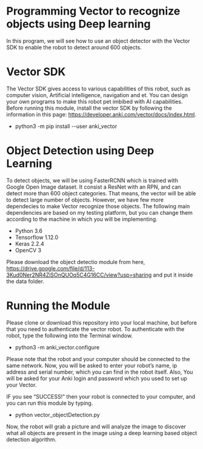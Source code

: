 # Programming Vector to recognize objects using Deep learning
In this program, we will see how to use an object detector with the Vector SDK to enable the robot to detect around 600 objects.

# Vector SDK
The Vector SDK gives access to various capabilities of this robot, such as computer vision, Artificial intelligence, navigation and et. You can design your own programs to make this robot pet imbibed with AI capabilities. Before running this module, install the vector SDK by following the information in this page: https://developer.anki.com/vector/docs/index.html.  
- python3 -m pip install --user anki_vector
# Object Detection using Deep Learning
To detect objects, we will be using FasterRCNN which is trained with Google Open Image dataset. It consist a ResNet with an RPN, and can detect more than 600 object categories. That means, the vector will be able to detect large number of objects. However, we have few more dependecies to make Vector recognize those objects. The following main dependencies are based on my testing platform, but you can change them according to the machine in which you will be implementing.
 - Python 3.6 
 - Tensorflow 1.12.0
 - Keras 2.2.4
 - OpenCV 3

Please download  the object detectio module from here, https://drive.google.com/file/d/113-3Kud0Ner2NR4ZiSOnQUOq5C4G16CC/view?usp=sharing and put it inside the data folder.

# Running the Module
Please clone or download this repository into your local machine, but before that you need to authenticate the vector robot.
To authenticate with the robot, type the following into the Terminal window. 

- python3 -m anki_vector.configure

Please note that the robot and your computer should be connected to the same network.
Now, you will be asked to enter your robot’s name, ip address and serial number, which you can find in the robot itself. Also, You will be asked for your Anki login and password which you used to set up your Vector.

IF you see “SUCCESS!” then your robot is connected to your computer, and you can run this module by typing.

- python vector_objectDetection.py

Now, the robot will grab a picture and will analyze the image to discover what all objects are present in the image using a deep learning based object detection algorithm.
